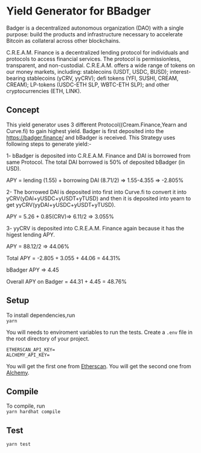 # Yield Generator for BBadger

Badger is a decentralized autonomous organization (DAO) with a single purpose: build the products and infrastructure necessary to accelerate Bitcoin as collateral across other blockchains.

C.R.E.A.M. Finance is a decentralized lending protocol for individuals and protocols to access financial services. The protocol is permissionless, transparent, and non-custodial. C.R.E.A.M. offers a wide range of tokens on our money markets, including: stablecoins (USDT, USDC, BUSD); interest-bearing stablecoins (yCRV, yyCRV); defi tokens (YFI, SUSHI, CREAM, CREAM); LP-tokens (USDC-ETH SLP, WBTC-ETH SLP); and other cryptocurrencies (ETH, LINK). 

## Concept

This yield generator uses 3 different Protocol((Cream.Finance,Yearn and Curve.fi) to gain highest yield. Badger is first deposited into the https://badger.finance/ and bBadger is received. This Strategy uses 
following steps to generate yield:-

1- bBadger is deposited into C.R.E.A.M. Finance and DAI is borrowed from same Protocol. The total DAI borrowed is 50% of deposited bBadger (in USD).

APY = lending (1.55) + borrowing DAI (8.71/2) => 1.55-4.355 => -2.805%

2- The borrowed DAI is deposited into first into Curve.fi to convert it into yCRV(yDAI+yUSDC+yUSDT+yTUSD) and then it is deposited into yearn to get yyCRV(yyDAI+yUSDC+yUSDT+yTUSD).

APY = 5.26 + 0.85(CRV)=> 6.11/2 => 3.055%

3- yyCRV is deposited into C.R.E.A.M. Finance again because it has the higest lending APY.

APY = 88.12/2 => 44.06%

Total APY = -2.805 + 3.055 + 44.06 = 44.31%

bBadger APY => 4.45

Overall APY on Badger = 44.31 + 4.45 = 48.76%



## Setup

To install dependencies,run  
`yarn`

You will needs to enviroment variables to run the tests.
Create a `.env` file in the root directory of your project.

```
ETHERSCAN_API_KEY=
ALCHEMY_API_KEY=
```

You will get the first one from [Etherscan](https://etherscan.io/).
You will get the second one from [Alchemy](https://dashboard.alchemyapi.io/).

## Compile

To compile, run  
`yarn hardhat compile`

## Test

`yarn test`
